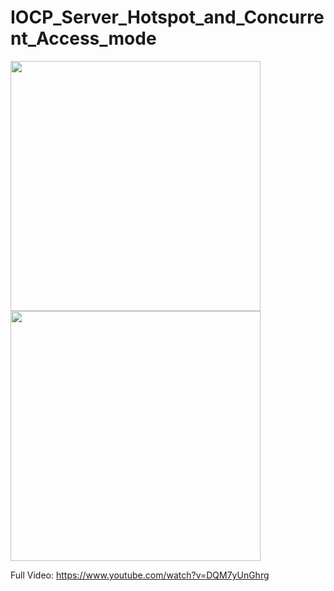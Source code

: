 # IOCP_Server_Hotspot_and_Concurrent_Access_mode

<img src="https://user-images.githubusercontent.com/32826146/93977710-dc96ce00-fdb5-11ea-8061-e217382ae992.gif" widht="400" height="400"></img>
<img src="https://user-images.githubusercontent.com/32826146/93977717-ddc7fb00-fdb5-11ea-97b2-13f897e38eea.gif" widht="400" height="400"></img>

Full Video: https://www.youtube.com/watch?v=DQM7yUnGhrg
